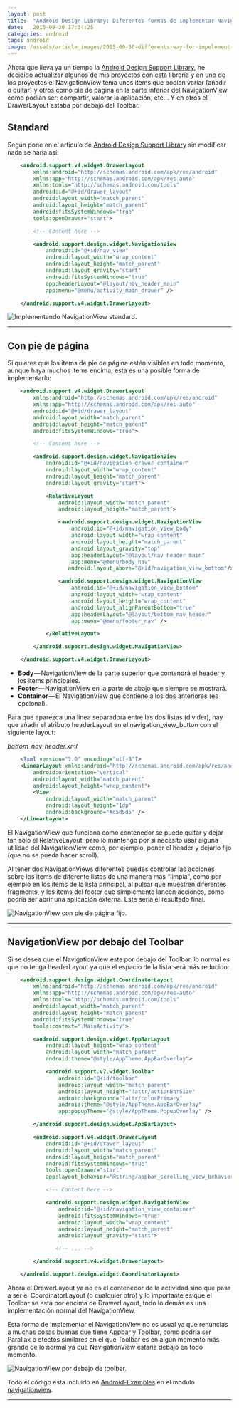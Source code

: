 ```yaml
---
layout: post
title:  "Android Design Library: Diferentes formas de implementar NavigationView y DrawableLayout"
date:   2015-09-30 17:34:25
categories: android
tags: android
image: /assets/article_images/2015-09-30-differents-way-for-impelement-navigationview/desktop.JPG
---
```


Ahora que lleva ya un tiempo la [Android Design Support Library](http://android-developers.blogspot.com.es/2015/05/android-design-support-library.html), he decidido actualizar algunos de mis proyectos con esta librería y en uno de los proyectos el NavigationView tenia unos items que podían variar (añadir o quitar) y otros como pie de página en la parte inferior del NavigationView como podían ser: compartir, valorar la aplicación, etc… Y en otros el DrawerLayout estaba por debajo del Toolbar.


Standard
--------

Según pone en el articulo de [Android Design Support Library](http://android-developers.blogspot.com.es/2015/05/android-design-support-library.html) sin modificar nada se haría así:


~~~ xml
    <android.support.v4.widget.DrawerLayout
        xmlns:android="http://schemas.android.com/apk/res/android"
        xmlns:app="http://schemas.android.com/apk/res-auto"
        xmlns:tools="http://schemas.android.com/tools"
        android:id="@+id/drawer_layout"
        android:layout_width="match_parent"
        android:layout_height="match_parent"
        android:fitsSystemWindows="true"
        tools:openDrawer="start">

        <!-- Content here -->

        <android.support.design.widget.NavigationView
            android:id="@+id/nav_view"
            android:layout_width="wrap_content"
            android:layout_height="match_parent"
            android:layout_gravity="start"
            android:fitsSystemWindows="true"
            app:headerLayout="@layout/nav_header_main"
            app:menu="@menu/activity_main_drawer" />

    </android.support.v4.widget.DrawerLayout>
~~~

![Implementando NavigationView standard.](https://cdn-images-1.medium.com/max/1600/1*mgbxAxAV_FRTzcFouk7j-g.gif)

----------

Con pie de página
-----------------

Si quieres que los items de pie de página estén visibles en todo momento, aunque haya muchos items encima, esta es una posible forma de implementarlo:

~~~ xml
    <android.support.v4.widget.DrawerLayout
        xmlns:android="http://schemas.android.com/apk/res/android"
        xmlns:app="http://schemas.android.com/apk/res-auto"
        android:id="@+id/drawer_layout"
        android:layout_width="match_parent"
        android:layout_height="match_parent"
        android:fitsSystemWindows="true">

        <!-- Content here -->

        <android.support.design.widget.NavigationView
            android:id="@+id/navigation_drawer_container"
            android:layout_width="wrap_content"
            android:layout_height="match_parent"
            android:layout_gravity="start">

            <RelativeLayout
                android:layout_width="match_parent"
                android:layout_height="match_parent">

                <android.support.design.widget.NavigationView
                    android:id="@+id/navigation_view_body"
                    android:layout_width="wrap_content"
                    android:layout_height="match_parent"
                    android:layout_gravity="top"
                    app:headerLayout="@layout/nav_header_main"
                    app:menu="@menu/body_nav"
                   android:layout_above="@+id/navigation_view_bottom"/>

                <android.support.design.widget.NavigationView
                    android:id="@+id/navigation_view_bottom"
                    android:layout_width="wrap_content"
                    android:layout_height="wrap_content"
                    android:layout_alignParentBottom="true"
                    app:headerLayout="@layout/bottom_nav_header"
                    app:menu="@menu/footer_nav" />

            </RelativeLayout>

        </android.support.design.widget.NavigationView>

    </android.support.v4.widget.DrawerLayout>
~~~

 - **Body** — NavigationView de la parte superior que contendrá el header y los items principales.
 - **Footer** — NavigationView en la parte de abajo que siempre se mostrará.
 - **Container** — El NavigationView que contiene a los dos anteriores (es opcional).

Para que aparezca una linea separadora entre las dos listas (divider), hay que añadir el atributo headerLayout en el navigation_view_button con el siguiente layout:

*bottom\_nav\_header.xml*

~~~ xml
    <?xml version="1.0" encoding="utf-8"?>
    <LinearLayout xmlns:android="http://schemas.android.com/apk/res/android"
        android:orientation="vertical"
        android:layout_width="match_parent"
        android:layout_height="wrap_content">
        <View
            android:layout_width="match_parent"
            android:layout_height="1dp"
            android:background="#d5d5d5" />  
    </LinearLayout>
~~~

El NavigationView que funciona como contenedor se puede quitar y dejar tan solo el RelativeLayout, pero lo mantengo por si necesito usar alguna utilidad del NavigationView como, por ejemplo, poner el header y dejarlo fijo (que no se pueda hacer scroll).

Al tener dos NavigationViews diferentes puedes controlar las acciones sobre los items de diferente listas de una manera más “limpia”, como por ejemplo en los items de la lista principal, al pulsar que muestren diferentes fragments, y los items del footer que simplemente lancen acciones, como podría ser abrir una aplicación externa.
Este sería el resultado final.

![NavigationView con pie de página fijo.](https://cdn-images-1.medium.com/max/1600/1*G52oJ8FMY_YuNEl7n4PkIg.gif)

----------

NavigationView por debajo del Toolbar
-------------------------------------

Si se desea que el NavigationView este por debajo del Toolbar, lo normal es que no tenga headerLayout ya que el espacio de la lista será más reducido:

~~~ xml
    <android.support.design.widget.CoordinatorLayout
        xmlns:android="http://schemas.android.com/apk/res/android"
        xmlns:app="http://schemas.android.com/apk/res-auto"
        xmlns:tools="http://schemas.android.com/tools"
        android:layout_width="match_parent"
        android:layout_height="match_parent"
        android:fitsSystemWindows="true"
        tools:context=".MainActivity">

        <android.support.design.widget.AppBarLayout
            android:layout_height="wrap_content"
            android:layout_width="match_parent"
            android:theme="@style/AppTheme.AppBarOverlay">

            <android.support.v7.widget.Toolbar
                android:id="@+id/toolbar"
                android:layout_width="match_parent"
                android:layout_height="?attr/actionBarSize"
                android:background="?attr/colorPrimary"
                android:theme="@style/AppTheme.AppBarOverlay"
                app:popupTheme="@style/AppTheme.PopupOverlay" />

        </android.support.design.widget.AppBarLayout>

        <android.support.v4.widget.DrawerLayout
            android:id="@+id/drawer_layout"
            android:layout_width="match_parent"
            android:layout_height="match_parent"
            android:fitsSystemWindows="true"
            tools:openDrawer="start"
            app:layout_behavior="@string/appbar_scrolling_view_behavior">

            <!-- Content here -->

            <android.support.design.widget.NavigationView
                android:id="@+id/navigation_view_container"
                android:fitsSystemWindows="true"
                android:layout_width="wrap_content"
                android:layout_height="match_parent"
                android:layout_gravity="start">

               <!-- ... -->

        </android.support.v4.widget.DrawerLayout>

    </android.support.design.widget.CoordinatorLayout>
~~~

Ahora el DrawerLayout ya no es el contenedor de la actividad sino que pasa a ser el CoordinatorLayout (o cualquier otro) y lo importante es que el Toolbar se está por encima de DrawerLayout, todo lo demás es una implementación normal del NavigationView.

Esta forma de implementar el NavigationView no es usual ya que renuncias a muchas cosas buenas que tiene Appbar y Toolbar, como podría ser Parallax o efectos similares en el que Toolbar es en algún momento más grande de lo normal ya que NavigationView estaría debajo en todo momento.

![NavigationView por debajo de toolbar.](https://cdn-images-1.medium.com/max/1600/1*_ySVKSkuQaenJ7QT4X5ZJw.gif)

Todo el código esta incluido en [Android-Examples][1] en el modulo [navigationview][2].

[1]: https://github.com/tonilopezmr/Android-Examples
[2]: https://github.com/tonilopezmr/Android-Examples/tree/master/navigationview

----------
